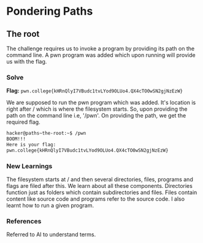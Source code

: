 # Pondering Paths

## The root
The challenge requires us to invoke a program by providing its path on the command line. A pwn program was added which upon running will provide us with the flag. 

### Solve
**Flag:** `pwn.college{kHRnQlyI7VBudc1tvLYod9OLUo4.QX4cTO0wSN2gjNzEzW}`

We are supposed to run the pwn program which was added. It's location is right after / which is where the filesystem starts. So, upon providing the path on the command line i.e, '/pwn'. On providing the path, we get the required flag. 

```bash
hacker@paths~the-root:~$ /pwn
BOOM!!!
Here is your flag:
pwn.college{kHRnQlyI7VBudc1tvLYod9OLUo4.QX4cTO0wSN2gjNzEzW}
```

### New Learnings
The filesystem starts at / and then several directories, files, programs and flags are filed after this. We learn about all these components. Directories function just as folders which contain subdirectories and files. Files contain content like source code and programs refer to the source code. I also learnt how to run a given program. 

### References 
Referred to AI to understand terms.
